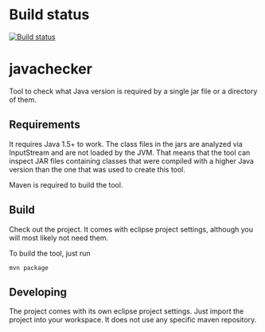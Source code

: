 # Build status
[![Build status](https://travis-ci.org/dawnstrider/javachecker.svg?branch=master)](https://travis-ci.org/dawnstrider/javachecker)


# javachecker
Tool to check what Java version is required by a single jar file or a directory of them.


## Requirements

It requires Java 1.5+ to work. The class files in the jars are analyzed via InputStream and are not loaded by the JVM.
That means that the tool can inspect JAR files containing classes that were compiled with a higher Java version than the
one that was used to create this tool.

Maven is required to build the tool. 

## Build

Check out the project. It comes with eclipse project settings, although you will most likely not need them.

To build the tool, just run

    mvn package
    
## Developing

The project comes with its own eclipse project settings. Just import the project into your workspace. It does not use any specific
maven repository.
